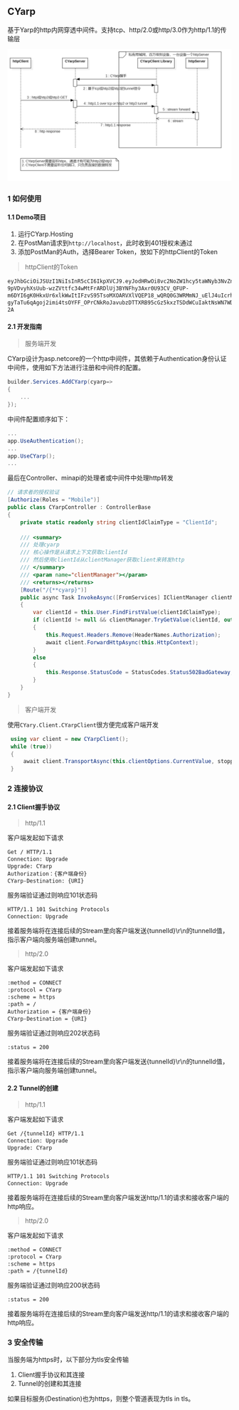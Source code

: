 ## CYarp
基于Yarp的http内网穿透中间件。支持tcp、http/2.0或http/3.0作为http/1.1的传输层

![cyarp](cyarp.png)


### 1 如何使用
#### 1.1 Demo项目
1. 运行CYarp.Hosting
2. 在PostMan请求到`http://localhost`，此时收到401授权未通过
3. 添加PostMan的Auth，选择Bearer Token，放如下的httpClient的Token

> httpClient的Token

```
eyJhbGciOiJSUzI1NiIsInR5cCI6IkpXVCJ9.eyJodHRwOi8vc2NoZW1hcy5taWNyb3NvZnQuY29tL3dzLzIwMDgvMDYvaWRlbnRpdHkvY2xhaW1zL3JvbGUiOiJNb2JpbGUiLCJodHRwOi8vc2NoZW1hcy54bWxzb2FwLm9yZy93cy8yMDA1LzA1L2lkZW50aXR5L2NsYWltcy9zaWQiOiJNb2JpbGUwMDEiLCJDbGllbnRJZCI6IkNsaWVudDAwMSIsImlhdCI6MTcxMDgxNjQ1MiwibmJmIjoxNzEwODE2NDUyLCJleHAiOjI3MTA5MDI4NTJ9.aC-9pVDvyhXsUub-wzZVttfc34wMtFrARDlUj3BYNFhy3Axr0U93CV_QFUP-m6DYI6gK0HkxUr6xlkWwItIFzvS95TsoMXOARVXlVQEP18_wQRQ0G3WRMmNJ_uElJ4uIcrha_Dr4e0cp38olHdABQgOXZgUNHFAHCY3rqtn6-gyTaTu6qAgoj2imi4tsOYFF_OPrCNkRoJavubzDTTXRB95cGz5kxzTSDdWCuIaktNsWN7WDK864VKyVgwca6ueQJogidvES_x26TZuLF6VNhYEkM6UjUZtT8WiD3nBhi2_dVS7BODMLfSyiFa68k1NK50DDfnYgiFU6Clb24Ra-2A
```

#### 2.1 开发指南
> 服务端开发

CYarp设计为asp.netcore的一个http中间件，其依赖于Authentication身份认证中间件，使用如下方法进行注册和中间件的配置。

```c#
builder.Services.AddCYarp(cyarp=>
{
    ...
});
```

中间件配置顺序如下：
```c#
...
app.UseAuthentication();
...
app.UseCYarp();
...
```

最后在Controller、minapi的处理者或中间件中处理http转发
```c#
// 请求者的授权验证
[Authorize(Roles = "Mobile")]
public class CYarpController : ControllerBase
{ 
    private static readonly string clientIdClaimType = "ClientId";

    /// <summary>
    /// 处理cyarp
    /// 核心操作是从请求上下文获取clientId
    /// 然后使用clientId从clientManager获取client来转发http
    /// </summary>
    /// <param name="clientManager"></param>
    /// <returns></returns>
    [Route("/{**cyarp}")]
    public async Task InvokeAsync([FromServices] IClientManager clientManager)
    {
        var clientId = this.User.FindFirstValue(clientIdClaimType);
        if (clientId != null && clientManager.TryGetValue(clientId, out var client))
        {
            this.Request.Headers.Remove(HeaderNames.Authorization);
            await client.ForwardHttpAsync(this.HttpContext);
        }
        else
        {
            this.Response.StatusCode = StatusCodes.Status502BadGateway;
        }
    }
}
```

> 客户端开发

使用`CYary.Client.CYarpClient`很方便完成客户端开发
```c#
 using var client = new CYarpClient();
 while (true))
 {
     await client.TransportAsync(this.clientOptions.CurrentValue, stoppingToken).ConfigureAwait(ConfigureAwaitOptions.SuppressThrowing);
 }
```

### 2 连接协议
#### 2.1 Client握手协议
> http/1.1

客户端发起如下请求
```
Get / HTTP/1.1
Connection: Upgrade
Upgrade: CYarp
Authorization：{客户端身份}
CYarp-Destination: {URI}
```

服务端验证通过则响应101状态码
```
HTTP/1.1 101 Switching Protocols
Connection: Upgrade
```

接着服务端将在连接后续的Stream里向客户端发送{tunnelId}\r\n的tunnelId值，指示客户端向服务端创建tunnel。

> http/2.0

客户端发起如下请求
```
:method = CONNECT
:protocol = CYarp
:scheme = https
:path = /
Authorization = {客户端身份}
CYarp-Destination = {URI}
```

服务端验证通过则响应202状态码
```
:status = 200
```

接着服务端将在连接后续的Stream里向客户端发送{tunnelId}\r\n的tunnelId值，指示客户端向服务端创建tunnel。


#### 2.2 Tunnel的创建
> http/1.1

客户端发起如下请求
```
Get /{tunnelId} HTTP/1.1
Connection: Upgrade
Upgrade: CYarp
```

服务端验证通过则响应101状态码
```
HTTP/1.1 101 Switching Protocols
Connection: Upgrade
```

接着服务端将在连接后续的Stream里向客户端发送http/1.1的请求和接收客户端的http响应。

> http/2.0

客户端发起如下请求
```
:method = CONNECT
:protocol = CYarp
:scheme = https
:path = /{tunnelId}
```

服务端验证通过则响应200状态码
```
:status = 200
```

接着服务端将在连接后续的Stream里向客户端发送http/1.1的请求和接收客户端的http响应。

### 3 安全传输
当服务端为https时，以下部分为tls安全传输
1. Client握手协议和其连接
2. Tunnel的创建和其连接

如果目标服务(Destination)也为https，则整个管道表现为tls in tls。
